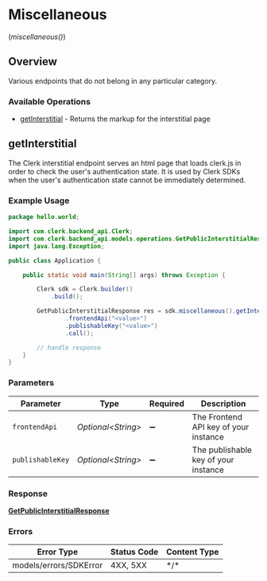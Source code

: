 # Miscellaneous
(*miscellaneous()*)

## Overview

Various endpoints that do not belong in any particular category.

### Available Operations

* [getInterstitial](#getinterstitial) - Returns the markup for the interstitial page

## getInterstitial

The Clerk interstitial endpoint serves an html page that loads clerk.js in order to check the user's authentication state.
It is used by Clerk SDKs when the user's authentication state cannot be immediately determined.

### Example Usage

```java
package hello.world;

import com.clerk.backend_api.Clerk;
import com.clerk.backend_api.models.operations.GetPublicInterstitialResponse;
import java.lang.Exception;

public class Application {

    public static void main(String[] args) throws Exception {

        Clerk sdk = Clerk.builder()
            .build();

        GetPublicInterstitialResponse res = sdk.miscellaneous().getInterstitial()
                .frontendApi("<value>")
                .publishableKey("<value>")
                .call();

        // handle response
    }
}
```

### Parameters

| Parameter                             | Type                                  | Required                              | Description                           |
| ------------------------------------- | ------------------------------------- | ------------------------------------- | ------------------------------------- |
| `frontendApi`                         | *Optional\<String>*                   | :heavy_minus_sign:                    | The Frontend API key of your instance |
| `publishableKey`                      | *Optional\<String>*                   | :heavy_minus_sign:                    | The publishable key of your instance  |

### Response

**[GetPublicInterstitialResponse](../../models/operations/GetPublicInterstitialResponse.md)**

### Errors

| Error Type             | Status Code            | Content Type           |
| ---------------------- | ---------------------- | ---------------------- |
| models/errors/SDKError | 4XX, 5XX               | \*/\*                  |